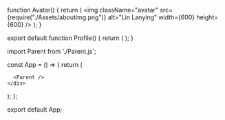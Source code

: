 <!-- 1st example -->


function Avatar() {
  return (
    <img
      className="avatar"
      src={require("./Assets/aboutimg.png")}
      alt="Lin Lanying"
      width={600}
      height={600}
    />
  );
}

export default function Profile() {
  return (
    <Avatar />
  );
}


<!-- 2nd Example============================================= -->



import Parent from './Parent.js';

const App = () => {
  return (
    <div>
    
      <Parent />
    </div>
  );
};

export default App;
